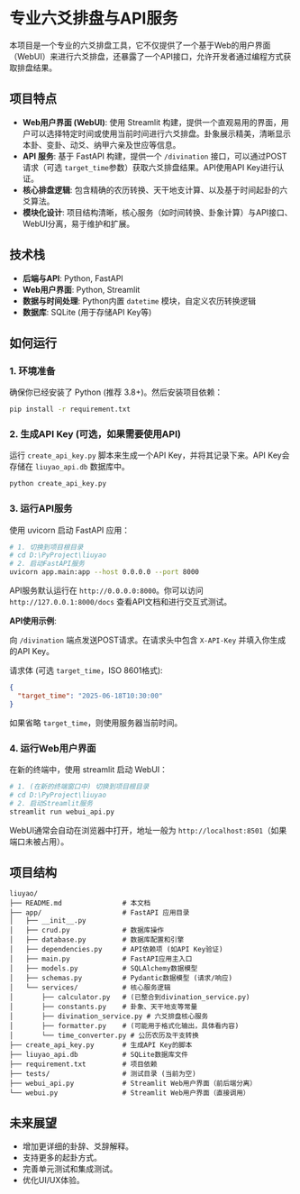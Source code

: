 # 专业六爻排盘与API服务

本项目是一个专业的六爻排盘工具，它不仅提供了一个基于Web的用户界面（WebUI）来进行六爻排盘，还暴露了一个API接口，允许开发者通过编程方式获取排盘结果。

## 项目特点

- **Web用户界面 (WebUI)**: 使用 Streamlit 构建，提供一个直观易用的界面，用户可以选择特定时间或使用当前时间进行六爻排盘。卦象展示精美，清晰显示本卦、变卦、动爻、纳甲六亲及世应等信息。
- **API 服务**: 基于 FastAPI 构建，提供一个 `/divination` 接口，可以通过POST请求（可选 `target_time`参数）获取六爻排盘结果。API使用API Key进行认证。
- **核心排盘逻辑**: 包含精确的农历转换、天干地支计算、以及基于时间起卦的六爻算法。
- **模块化设计**: 项目结构清晰，核心服务（如时间转换、卦象计算）与API接口、WebUI分离，易于维护和扩展。

## 技术栈

- **后端与API**: Python, FastAPI
- **Web用户界面**: Python, Streamlit
- **数据与时间处理**: Python内置 `datetime` 模块，自定义农历转换逻辑
- **数据库**: SQLite (用于存储API Key等)

## 如何运行

### 1. 环境准备

确保你已经安装了 Python (推荐 3.8+)。然后安装项目依赖：

```bash
pip install -r requirement.txt
```

### 2. 生成API Key (可选，如果需要使用API)

运行 `create_api_key.py` 脚本来生成一个API Key，并将其记录下来。API Key会存储在 `liuyao_api.db` 数据库中。

```bash
python create_api_key.py
```

### 3. 运行API服务

使用 uvicorn 启动 FastAPI 应用：

```bash
# 1. 切换到项目根目录 
# cd D:\PyProject\liuyao 
# 2. 启动FastAPI服务 
uvicorn app.main:app --host 0.0.0.0 --port 8000
```

API服务默认运行在 `http://0.0.0.0:8000`。你可以访问 `http://127.0.0.1:8000/docs` 查看API文档和进行交互式测试。

**API使用示例**:

向 `/divination` 端点发送POST请求。在请求头中包含 `X-API-Key` 并填入你生成的API Key。

请求体 (可选 `target_time`，ISO 8601格式):

```json
{
  "target_time": "2025-06-18T10:30:00"
}
```

如果省略 `target_time`，则使用服务器当前时间。

### 4. 运行Web用户界面

在新的终端中，使用 streamlit 启动 WebUI：

```bash
# 1. (在新的终端窗口中) 切换到项目根目录 
# cd D:\PyProject\liuyao 
# 2. 启动Streamlit服务 
streamlit run webui_api.py
```

WebUI通常会自动在浏览器中打开，地址一般为 `http://localhost:8501`（如果端口未被占用）。

## 项目结构

```
liuyao/
├── README.md               # 本文档
├── app/                    # FastAPI 应用目录
│   ├── __init__.py
│   ├── crud.py             # 数据库操作
│   ├── database.py         # 数据库配置和引擎
│   ├── dependencies.py     # API依赖项 (如API Key验证)
│   ├── main.py             # FastAPI应用主入口
│   ├── models.py           # SQLAlchemy数据模型
│   ├── schemas.py          # Pydantic数据模型 (请求/响应)
│   └── services/           # 核心服务逻辑
│       ├── calculator.py   # (已整合到divination_service.py)
│       ├── constants.py    # 卦象、天干地支等常量
│       ├── divination_service.py # 六爻排盘核心服务
│       ├── formatter.py    # (可能用于格式化输出，具体看内容)
│       └── time_converter.py # 公历农历及干支转换
├── create_api_key.py       # 生成API Key的脚本
├── liuyao_api.db           # SQLite数据库文件
├── requirement.txt         # 项目依赖
├── tests/                  # 测试目录 (当前为空)
├── webui_api.py            # Streamlit Web用户界面（前后端分离）
└── webui.py                # Streamlit Web用户界面（直接调用）
```

## 未来展望

- 增加更详细的卦辞、爻辞解释。
- 支持更多的起卦方式。
- 完善单元测试和集成测试。
- 优化UI/UX体验。
